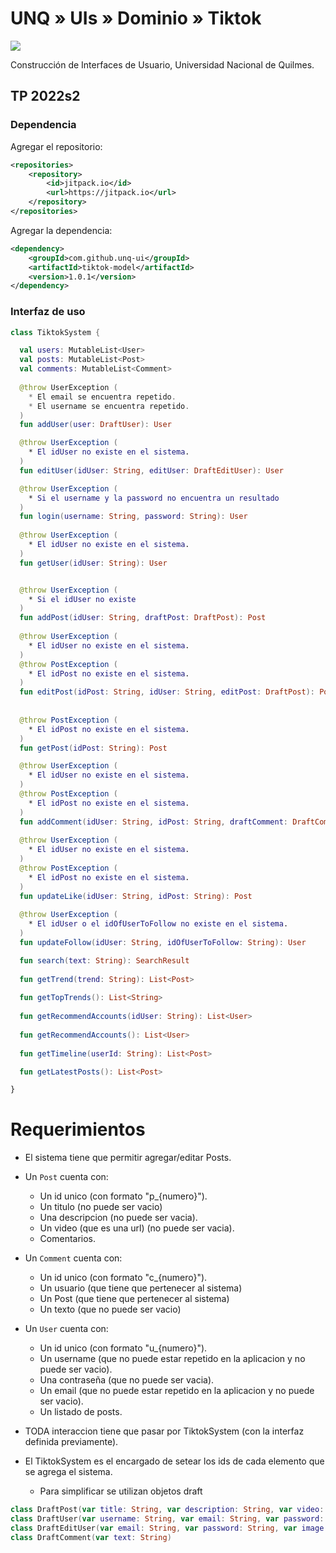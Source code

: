 # UNQ » UIs » Dominio » Tiktok
[![](https://jitpack.io/v/unq-ui/tiktok-model.svg)](https://jitpack.io/#unq-ui/tiktok-model)

Construcción de Interfaces de Usuario, Universidad Nacional de Quilmes.

## TP 2022s2

### Dependencia

Agregar el repositorio:

```xml
<repositories>
    <repository>
        <id>jitpack.io</id>
        <url>https://jitpack.io</url>
    </repository>
</repositories>
```

Agregar la dependencia:

```xml
<dependency>
    <groupId>com.github.unq-ui</groupId>
    <artifactId>tiktok-model</artifactId>
    <version>1.0.1</version>
</dependency>
```

### Interfaz de uso

```kotlin
class TiktokSystem {

  val users: MutableList<User>
  val posts: MutableList<Post>
  val comments: MutableList<Comment>
  
  @throw UserException (
    * El email se encuentra repetido.
    * El username se encuentra repetido.
  )
  fun addUser(user: DraftUser): User

  @throw UserException (
    * El idUser no existe en el sistema.
  )
  fun editUser(idUser: String, editUser: DraftEditUser): User

  @throw UserException (
    * Si el username y la password no encuentra un resultado
  )
  fun login(username: String, password: String): User
  
  @throw UserException (
    * El idUser no existe en el sistema.
  )
  fun getUser(idUser: String): User


  @throw UserException (
    * Si el idUser no existe
  )
  fun addPost(idUser: String, draftPost: DraftPost): Post
  
  @throw UserException (
    * El idUser no existe en el sistema.
  )
  @throw PostException (
    * El idPost no existe en el sistema.
  )
  fun editPost(idPost: String, idUser: String, editPost: DraftPost): Post
  
 
  @throw PostException (
    * El idPost no existe en el sistema.
  )
  fun getPost(idPost: String): Post

  @throw UserException (
    * El idUser no existe en el sistema.
  )
  @throw PostException (
    * El idPost no existe en el sistema.
  )
  fun addComment(idUser: String, idPost: String, draftComment: DraftComment): Post
  
  @throw UserException (
    * El idUser no existe en el sistema.
  )
  @throw PostException (
    * El idPost no existe en el sistema.
  )
  fun updateLike(idUser: String, idPost: String): Post
  
  @throw UserException (
    * El idUser o el idOfUserToFollow no existe en el sistema.
  )
  fun updateFollow(idUser: String, idOfUserToFollow: String): User

  fun search(text: String): SearchResult
  
  fun getTrend(trend: String): List<Post>
  
  fun getTopTrends(): List<String>
  
  fun getRecommendAccounts(idUser: String): List<User>
  
  fun getRecommendAccounts(): List<User>
  
  fun getTimeline(userId: String): List<Post>

  fun getLatestPosts(): List<Post>

}
```


# Requerimientos

* El sistema tiene que permitir agregar/editar Posts.

* Un `Post` cuenta con:
  * Un id unico (con formato "p_{numero}").
  * Un titulo (no puede ser vacio)
  * Una descripcion (no puede ser vacia).
  * Un video (que es una url) (no puede ser vacia).
  * Comentarios.

* Un `Comment` cuenta con:
  * Un id unico (con formato "c_{numero}").
  * Un usuario (que tiene que pertenecer al sistema)
  * Un Post (que tiene que pertenecer al sistema)
  * Un texto (que no puede ser vacio)

* Un `User` cuenta con:
  * Un id unico (con formato "u_{numero}").
  * Un username (que no puede estar repetido en la aplicacion y no puede ser vacio).
  * Una contraseña (que no puede ser vacia).
  * Un email (que no puede estar repetido en la aplicacion y no puede ser vacio).
  * Un listado de posts.

* TODA interaccion tiene que pasar por TiktokSystem (con la interfaz definida previamente).

* El TiktokSystem es el encargado de setear los ids de cada elemento que se agrega el sistema.
  * Para simplificar se utilizan objetos draft

```kotlin
class DraftPost(var title: String, var description: String, var video: String)
class DraftUser(var username: String, var email: String, var password: String, var image: String)
class DraftEditUser(var email: String, var password: String, var image: String)
class DraftComment(var text: String)
```
